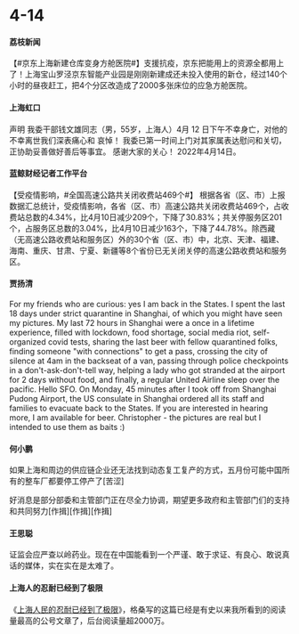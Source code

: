 # 4-14

#### 荔枝新闻

【#京东上海新建仓库变身方舱医院#】支援抗疫，京东把能用上的资源全都用上了！上海宝山罗泾京东智能产业园是刚刚新建成还未投入使用的新仓，经过140个小时的昼夜赶工，把4个分区改造成了2000多张床位的应急方舱医院。

#### 上海虹口

声明 我委干部钱文雄同志（男，55岁，上海人）4月 12 日下午不幸身亡，对他的不幸离世我们深表痛心和 哀悼！ 我委已第一时间上门对其家属表达慰问和关切， 正协助妥善做好善后等事宜。 感谢大家的关心！ 2022年4月14日。

#### 蓝鲸财经记者工作平台&#x20;

【受疫情影响，#全国高速公路共关闭收费站469个#】 根据各省（区、市）上报数据汇总统计，受疫情影响，各省（区、市）高速公路共关闭收费站469个，占收费站总数的4.34%，比4月10日减少209个，下降了30.83%；共关停服务区201个，占服务区总数的3.04%，比4月10日减少163个，下降了44.78%。除西藏（无高速公路收费站和服务区）外的30个省（区、市）中，北京、天津、福建、海南、重庆、甘肃、宁夏、新疆等8个省份已无关闭关停的高速公路收费站和服务区。

#### 贾扬清

For my friends who are curious: yes I am back in the States. I spent the last 18 days under strict quarantine in Shanghai, of which you might have seen my pictures. My last 72 hours in Shanghai were a once in a lifetime experience, filled with lockdown, food shortage, social media riot, self-organized covid tests, sharing the last beer with fellow quarantined folks, finding someone "with connections" to get a pass, crossing the city of silence at 4am in the backseat of a van, passing through police checkpoints in a don't-ask-don't-tell way, helping a lady who got stranded at the airport for 2 days without food, and finally, a regular United Airline sleep over the pacific. Hello SFO. On Monday, 45 minutes after I took off from Shanghai Pudong Airport, the US consulate in Shanghai ordered all its staff and families to evacuate back to the States. If you are interested in hearing more, I am available for beer. Christopher - the pictures are real but I intended to use them as baits :)

#### 何小鹏

如果上海和周边的供应链企业还无法找到动态复工复产的方式，五月份可能中国所有的整车厂都要停工停产了\[苦涩]

好消息是部分部委和主管部门正在尽全力协调，期望更多政府和主管部门们的支持和共同努力\[作揖]\[作揖]\[作揖] ​​​​

#### 王思聪

证监会应严查以岭药业。现在在中国能看到一个严谨、敢于求证、有良心、敢说真话的媒体，实在实在是太难了。&#x20;

#### 上海人的忍耐已经到了极限

《[上海人民的忍耐已经到了极限](../long/shang-hai-ren-de-ren-nai-yi-jing-dao-le-ji-xian.md)》，格桑写的这篇已经是有史以来我所看到的阅读量最高的公号文章了，后台阅读量超2000万。
